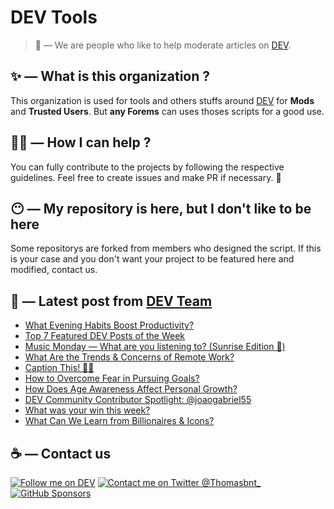 # DEV Tools

> 🔧 — We are people who like to help moderate articles on [DEV](https://dev.to).

## ✨ — What is this organization ?

This organization is used for tools and others stuffs around [DEV](https://dev.to) for **Mods** and **Trusted Users**. But __any Forems__ can uses thoses scripts for a good use.


## 💪🏼 — How I can help ?

You can fully contribute to the projects by following the respective guidelines. Feel free to create issues and make PR if necessary. 🎉

## 😶 — My repository is here, but I don't like to be here

Some repositorys are forked from members who designed the script. If this is your case and you don't want your project to be featured here and modified, contact us.

## 📝 — Latest post from [DEV Team](https://dev.to/devteam)

<!-- BLOG-POST-LIST:START -->
- [What Evening Habits Boost Productivity?](https://dev.to/devteam/what-evening-habits-boost-productivity-466n)
- [Top 7 Featured DEV Posts of the Week](https://dev.to/devteam/top-7-featured-dev-posts-of-the-week-3bdn)
- [Music Monday — What are you listening to? &lpar;Sunrise Edition 🌅&rpar;](https://dev.to/devteam/music-monday-what-are-you-listening-to-sunrise-edition--2401)
- [What Are the Trends &amp; Concerns of Remote Work?](https://dev.to/devteam/what-are-the-trends-concerns-of-remote-work-40il)
- [Caption This! 🤔💭](https://dev.to/devteam/caption-this-2iij)
- [How to Overcome Fear in Pursuing Goals?](https://dev.to/devteam/how-to-overcome-fear-in-pursuing-goals-ieo)
- [How Does Age Awareness Affect Personal Growth?](https://dev.to/devteam/how-does-age-awareness-affect-personal-growth-2ilk)
- [DEV Community Contributor Spotlight: @joaogabriel55](https://dev.to/devteam/dev-community-contributor-spotlight-joaogabriel55-2b57)
- [What was your win this week?](https://dev.to/devteam/what-was-your-win-this-week-2ebf)
- [What Can We Learn from Billionaires &amp; Icons?](https://dev.to/devteam/what-can-we-learn-from-billionaires-icons-10n1)
<!-- BLOG-POST-LIST:END -->


## ☕ — Contact us

[![Follow me on DEV](https://img.shields.io/badge/dev.to-%2308090A.svg?&style=for-the-badge&logo=dev.to&logoColor=white&alt=devto)](https://dev.to/thomasbnt)
[![Contact me on Twitter @Thomasbnt_](https://img.shields.io/badge/Contact%20me%20on%20Twitter-%231DA1F2.svg?&style=for-the-badge&logo=twitter&logoColor=white&alt=twitter)](https://twitter.com/messages/1142357270-1142357270?text=Hello,%20I%20contact%20you%20from%20devtotools%20&recipient_id=1142357270) [![GitHub Sponsors](https://img.shields.io/badge/Sponsor%20me-%23EA54AE.svg?&style=for-the-badge&logo=github-sponsors&logoColor=white)](https://github.com/sponsors/thomasbnt)


